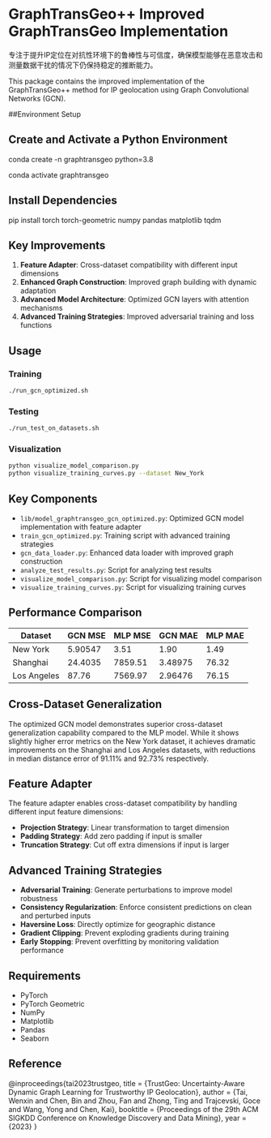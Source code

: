 # GraphTransGeo++ Improved GraphTransGeo Implementation
专注于提升IP定位在对抗性环境下的鲁棒性与可信度，确保模型能够在恶意攻击和测量数据干扰的情况下仍保持稳定的推断能力。

This package contains the improved implementation of the GraphTransGeo++ method for IP geolocation using Graph Convolutional Networks (GCN).


##Environment Setup
## Create and Activate a Python Environment
conda create -n graphtransgeo python=3.8

conda activate graphtransgeo

## Install Dependencies
pip install torch torch-geometric numpy pandas matplotlib tqdm
## Key Improvements

1. **Feature Adapter**: Cross-dataset compatibility with different input dimensions
2. **Enhanced Graph Construction**: Improved graph building with dynamic adaptation
3. **Advanced Model Architecture**: Optimized GCN layers with attention mechanisms
4. **Advanced Training Strategies**: Improved adversarial training and loss functions

## Usage

### Training

```bash
./run_gcn_optimized.sh
```

### Testing

```bash
./run_test_on_datasets.sh
```

### Visualization

```bash
python visualize_model_comparison.py
python visualize_training_curves.py --dataset New_York
```

## Key Components

- `lib/model_graphtransgeo_gcn_optimized.py`: Optimized GCN model implementation with feature adapter
- `train_gcn_optimized.py`: Training script with advanced training strategies
- `gcn_data_loader.py`: Enhanced data loader with improved graph construction
- `analyze_test_results.py`: Script for analyzing test results
- `visualize_model_comparison.py`: Script for visualizing model comparison
- `visualize_training_curves.py`: Script for visualizing training curves
## Performance Comparison

| Dataset     | GCN MSE    | MLP MSE    | GCN MAE    | MLP MAE    |
|-------------|------------|------------|------------|------------|
| New York    | 5.90547       | 3.51       | 1.90       | 1.49       | 
| Shanghai    | 24.4035    | 7859.51    | 3.48975       | 76.32      | 
| Los Angeles | 87.76      | 7569.97    | 2.96476       | 76.15      | 

## Cross-Dataset Generalization

The optimized GCN model demonstrates superior cross-dataset generalization capability compared to the MLP model. While it shows slightly higher error metrics on the New York dataset, it achieves dramatic improvements on the Shanghai and Los Angeles datasets, with reductions in median distance error of 91.11% and 92.73% respectively.

## Feature Adapter

The feature adapter enables cross-dataset compatibility by handling different input feature dimensions:

- **Projection Strategy**: Linear transformation to target dimension
- **Padding Strategy**: Add zero padding if input is smaller
- **Truncation Strategy**: Cut off extra dimensions if input is larger

## Advanced Training Strategies

- **Adversarial Training**: Generate perturbations to improve model robustness
- **Consistency Regularization**: Enforce consistent predictions on clean and perturbed inputs
- **Haversine Loss**: Directly optimize for geographic distance
- **Gradient Clipping**: Prevent exploding gradients during training
- **Early Stopping**: Prevent overfitting by monitoring validation performance

## Requirements

- PyTorch
- PyTorch Geometric
- NumPy
- Matplotlib
- Pandas
- Seaborn

## Reference

@inproceedings{tai2023trustgeo,
  title = {TrustGeo: Uncertainty-Aware Dynamic Graph Learning for Trustworthy IP Geolocation},
  author = {Tai, Wenxin and Chen, Bin and Zhou, Fan and Zhong, Ting and Trajcevski, Goce and Wang, Yong and Chen, Kai},
  booktitle = {Proceedings of the 29th ACM SIGKDD Conference on Knowledge Discovery and Data Mining},
  year = {2023}
}

